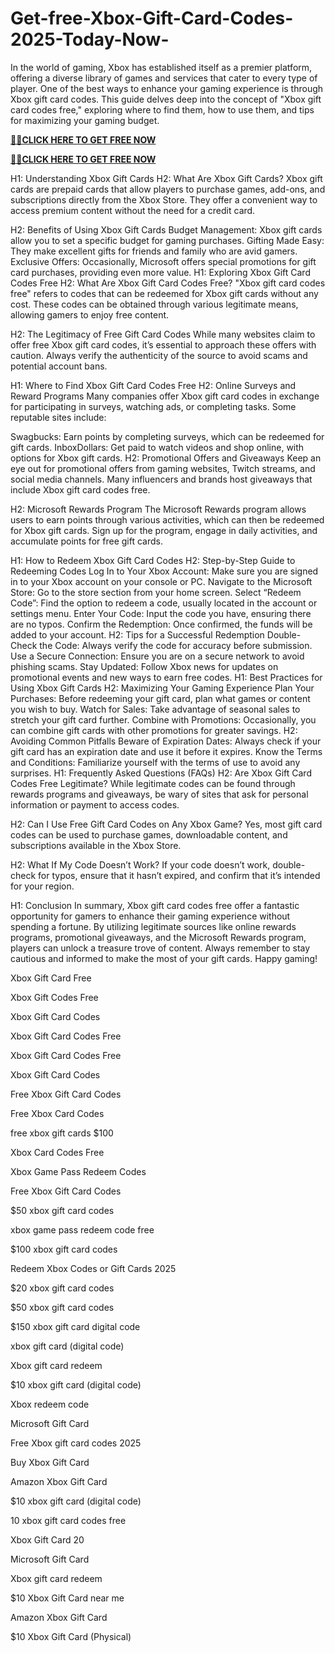 # Get-free-Xbox-Gift-Card-Codes-2025-Today-Now-
In the world of gaming, Xbox has established itself as a premier platform, offering a diverse library of games and services that cater to every type of player. One of the best ways to enhance your gaming experience is through Xbox gift card codes. This guide delves deep into the concept of "Xbox gift card codes free," exploring where to find them, how to use them, and tips for maximizing your gaming budget.

**[🎁🎁CLICK HERE TO GET FREE NOW](https://shopezones.com//xbox-gift)**

**[🎁🎁CLICK HERE TO GET FREE NOW](https://shopezones.com//xbox-gift)**

H1: Understanding Xbox Gift Cards H2: What Are Xbox Gift Cards? Xbox gift cards are prepaid cards that allow players to purchase games, add-ons, and subscriptions directly from the Xbox Store. They offer a convenient way to access premium content without the need for a credit card.

H2: Benefits of Using Xbox Gift Cards Budget Management: Xbox gift cards allow you to set a specific budget for gaming purchases. Gifting Made Easy: They make excellent gifts for friends and family who are avid gamers. Exclusive Offers: Occasionally, Microsoft offers special promotions for gift card purchases, providing even more value. H1: Exploring Xbox Gift Card Codes Free H2: What Are Xbox Gift Card Codes Free? "Xbox gift card codes free" refers to codes that can be redeemed for Xbox gift cards without any cost. These codes can be obtained through various legitimate means, allowing gamers to enjoy free content.

H2: The Legitimacy of Free Gift Card Codes While many websites claim to offer free Xbox gift card codes, it’s essential to approach these offers with caution. Always verify the authenticity of the source to avoid scams and potential account bans.

H1: Where to Find Xbox Gift Card Codes Free H2: Online Surveys and Reward Programs Many companies offer Xbox gift card codes in exchange for participating in surveys, watching ads, or completing tasks. Some reputable sites include:

Swagbucks: Earn points by completing surveys, which can be redeemed for gift cards. InboxDollars: Get paid to watch videos and shop online, with options for Xbox gift cards. H2: Promotional Offers and Giveaways Keep an eye out for promotional offers from gaming websites, Twitch streams, and social media channels. Many influencers and brands host giveaways that include Xbox gift card codes free.

H2: Microsoft Rewards Program The Microsoft Rewards program allows users to earn points through various activities, which can then be redeemed for Xbox gift cards. Sign up for the program, engage in daily activities, and accumulate points for free gift cards.

H1: How to Redeem Xbox Gift Card Codes H2: Step-by-Step Guide to Redeeming Codes Log In to Your Xbox Account: Make sure you are signed in to your Xbox account on your console or PC. Navigate to the Microsoft Store: Go to the store section from your home screen. Select “Redeem Code”: Find the option to redeem a code, usually located in the account or settings menu. Enter Your Code: Input the code you have, ensuring there are no typos. Confirm the Redemption: Once confirmed, the funds will be added to your account. H2: Tips for a Successful Redemption Double-Check the Code: Always verify the code for accuracy before submission. Use a Secure Connection: Ensure you are on a secure network to avoid phishing scams. Stay Updated: Follow Xbox news for updates on promotional events and new ways to earn free codes. H1: Best Practices for Using Xbox Gift Cards H2: Maximizing Your Gaming Experience Plan Your Purchases: Before redeeming your gift card, plan what games or content you wish to buy. Watch for Sales: Take advantage of seasonal sales to stretch your gift card further. Combine with Promotions: Occasionally, you can combine gift cards with other promotions for greater savings. H2: Avoiding Common Pitfalls Beware of Expiration Dates: Always check if your gift card has an expiration date and use it before it expires. Know the Terms and Conditions: Familiarize yourself with the terms of use to avoid any surprises. H1: Frequently Asked Questions (FAQs) H2: Are Xbox Gift Card Codes Free Legitimate? While legitimate codes can be found through rewards programs and giveaways, be wary of sites that ask for personal information or payment to access codes.

H2: Can I Use Free Gift Card Codes on Any Xbox Game? Yes, most gift card codes can be used to purchase games, downloadable content, and subscriptions available in the Xbox Store.

H2: What If My Code Doesn’t Work? If your code doesn’t work, double-check for typos, ensure that it hasn’t expired, and confirm that it’s intended for your region.

H1: Conclusion In summary, Xbox gift card codes free offer a fantastic opportunity for gamers to enhance their gaming experience without spending a fortune. By utilizing legitimate sources like online rewards programs, promotional giveaways, and the Microsoft Rewards program, players can unlock a treasure trove of content. Always remember to stay cautious and informed to make the most of your gift cards. Happy gaming!

Xbox Gift Card Free

Xbox Gift Codes Free

Xbox Gift Card Codes

Xbox Gift Card Codes Free

Xbox Gift Card Codes Free

Xbox Gift Card Codes

Free Xbox Gift Card Codes

Free Xbox Card Codes

free xbox gift cards $100

Xbox Card Codes Free

Xbox Game Pass Redeem Codes

Free Xbox Gift Card Codes

$50 xbox gift card codes

xbox game pass redeem code free

$100 xbox gift card codes

Redeem Xbox Codes or Gift Cards 2025

$20 xbox gift card codes

$50 xbox gift card codes

$150 xbox gift card digital code

xbox gift card (digital code)

Xbox gift card redeem

$10 xbox gift card (digital code)

Xbox redeem code

Microsoft Gift Card

Free Xbox gift card codes 2025

Buy Xbox Gift Card

Amazon Xbox Gift Card

$10 xbox gift card (digital code)

10 xbox gift card codes free

Xbox Gift Card 20

Microsoft Gift Card

Xbox gift card redeem

$10 Xbox Gift Card near me

Amazon Xbox Gift Card

$10 Xbox Gift Card (Physical)

